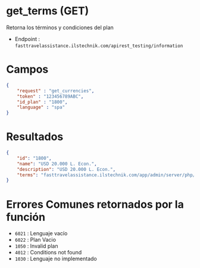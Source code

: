 # get_terms (GET)

Retorna los términos y condiciones del plan

* Endpoint : ```fasttravelassistance.ilstechnik.com/apirest_testing/information```

# Campos

```JSON
{
    "request" : "get_currencies",
    "token" : "123456789ABC",
    "id_plan" : "1800",
    "language" : "spa"
}
```

# Resultados

```JSON
{
    "id": "1800",
    "name": "USD 20.000 L. Econ.",
    "description": "USD 20.000 L. Econ.",
    "terms": "fasttravelassistance.ilstechnik.com/app/admin/server/php/files/120181204031219.pdf"
}
```

# Errores Comunes retornados por la función

* ```6021``` : Lenguaje vacío
* ```6022``` : Plan Vacio
* ```1050``` : Invalid plan
* ```4012``` : Conditions not found
* ```1030``` : Lenguaje no implementado